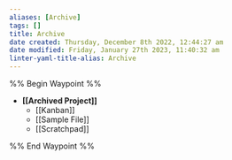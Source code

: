 ```yaml
---
aliases: [Archive]
tags: []
title: Archive
date created: Thursday, December 8th 2022, 12:44:27 am
date modified: Friday, January 27th 2023, 11:40:32 am
linter-yaml-title-alias: Archive
---
```


%% Begin Waypoint %%

- **[[Archived Project]]**
	- [[Kanban]]
	- [[Sample File]]
	- [[Scratchpad]]

%% End Waypoint %%
